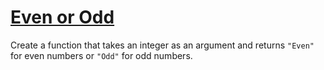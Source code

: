 # [Even or Odd](https://www.codewars.com/kata/53da3dbb4a5168369a0000fe)

Create a function that takes an integer as an argument and returns <code>"Even"</code> for even numbers or <code>"Odd"</code> for odd numbers.
